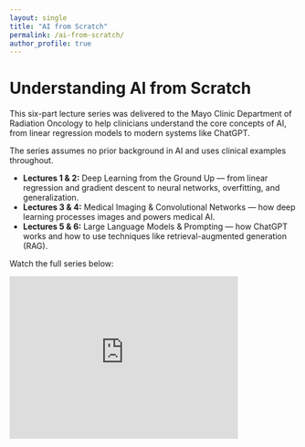 ```yaml
---
layout: single
title: "AI from Scratch"
permalink: /ai-from-scratch/
author_profile: true
---
```


<h1>Understanding AI from Scratch</h1>

<p>
This six-part lecture series was delivered to the Mayo Clinic Department of Radiation Oncology to help clinicians understand the core concepts of AI, from linear regression models to modern systems like ChatGPT.
</p>

<p>
The series assumes no prior background in AI and uses clinical examples throughout.
</p>

<ul>
  <li><strong>Lectures 1 & 2:</strong> Deep Learning from the Ground Up — from linear regression and gradient descent to neural networks, overfitting, and generalization.</li>
  <li><strong>Lectures 3 & 4:</strong> Medical Imaging & Convolutional Networks — how deep learning processes images and powers medical AI.</li>
  <li><strong>Lectures 5 & 6:</strong> Large Language Models & Prompting — how ChatGPT works and how to use techniques like retrieval-augmented generation (RAG).</li>
</ul>

<p>Watch the full series below:</p>

<iframe id="kaltura_player" src='https://cdnapisec.kaltura.com/p/1825021/embedPlaykitJs/uiconf_id/54965852?iframeembed=true&amp;entry_id=1_rhvbtb46&amp;config%5Bprovider%5D=%7B%22widgetId%22%3A%221_mp42gq60%22%7D&amp;config%5Bplayback%5D=%7B%22startTime%22%3A0%7D'  style="width: 400px;height: 285px;border: 0;" allowfullscreen webkitallowfullscreen mozAllowFullScreen allow="autoplay *; fullscreen *; encrypted-media *" sandbox="allow-downloads allow-forms allow-same-origin allow-scripts allow-top-navigation allow-pointer-lock allow-popups allow-modals allow-orientation-lock allow-popups-to-escape-sandbox allow-presentation allow-top-navigation-by-user-activation" title="Understanding AI from Scratch Lecture 1: What is Deep Learning?"></iframe>